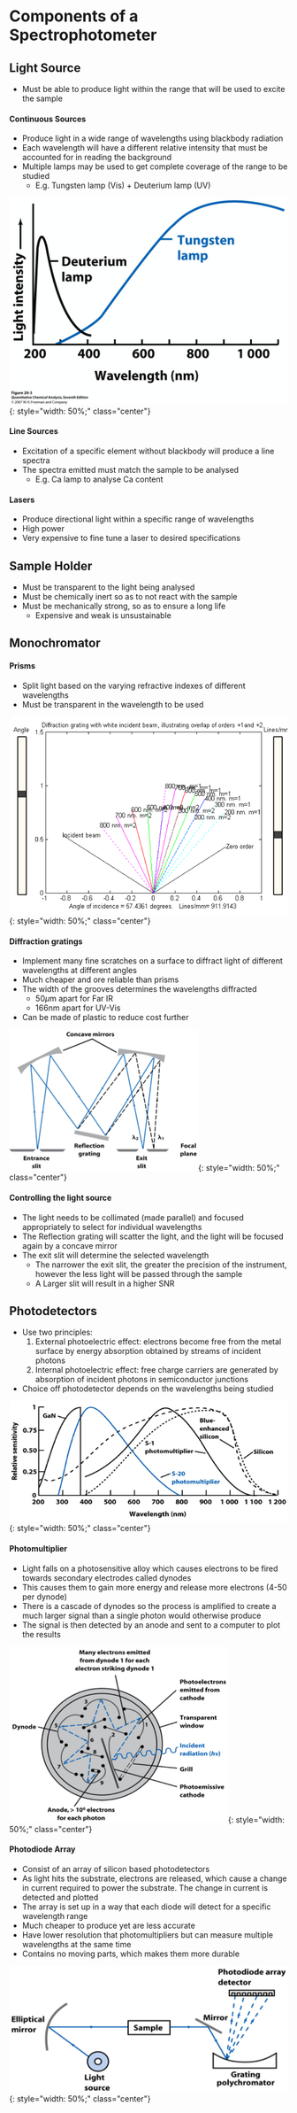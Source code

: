 # Components of a Spectrophotometer

## Light Source

* Must be able to produce light within the range that will be used to excite the sample
	

#### Continuous Sources 
* Produce light in a wide range of wavelengths using blackbody radiation
* Each wavelength will have a different relative intensity that must be accounted for in reading the background
* Multiple lamps may be used to get complete coverage of the range to be studied
  * E.g. Tungsten lamp (Vis) + Deuterium lamp (UV)
	

![!2.1](8.1.png){: style="width: 50%;" class="center"}

#### Line Sources 

* Excitation of a specific element without blackbody will produce a line spectra
* The spectra emitted must match the sample to be analysed
  * E.g. Ca lamp to analyse Ca content 
	
#### Lasers

* Produce directional light within a specific range of wavelengths
* High power
* Very expensive to fine tune a laser to desired specifications

## Sample Holder

* Must be transparent to the light being analysed
* Must be chemically inert so as to not react with the sample
* Must be mechanically strong, so as to ensure a long life
  * Expensive and weak is unsustainable
	

## Monochromator

#### Prisms

* Split light based on the varying refractive indexes of different wavelengths
* Must be transparent in the wavelength to be used
	

![!2.1](8.2.png){: style="width: 50%;" class="center"}
	
#### Diffraction gratings

* Implement many fine scratches on a surface to diffract light of different wavelengths at different angles
* Much cheaper and ore reliable than prisms
* The width of the grooves determines the wavelengths diffracted
  * 50$\mu$m apart for Far IR
  * 166nm apart for UV-Vis
* Can be made of plastic to reduce cost further

![!2.1](8.3.png){: style="width: 50%;" class="center"}
	
#### Controlling the light source

* The light needs to be collimated (made parallel) and focused appropriately to select for individual wavelengths
* The Reflection grating will scatter the light, and the light will be focused again by a concave mirror
* The exit slit will determine the selected wavelength
  * The narrower the exit slit, the greater the precision of the instrument, however the less light will be passed through the sample
  * A Larger slit will result in a higher SNR 

## Photodetectors 

* Use two principles:
  1. External photoelectric effect: electrons become free from the metal surface by energy absorption obtained by streams of incident photons 
  2. Internal photoelectric effect: free charge carriers are generated by absorption of incident photons in semiconductor junctions 
* Choice off photodetector depends on the wavelengths being studied
		

![!](8.4.png){: style="width: 50%;" class="center"}

#### Photomultiplier

* Light falls on a photosensitive alloy which causes electrons to be fired towards secondary electrodes called dynodes
* This causes them to gain more energy and release more electrons (4-50 per dynode)
* There is a cascade of dynodes so the process is amplified to create a much larger signal than a single photon would otherwise produce
* The signal is then detected by an anode and sent to a computer to plot the results

![!](8.5.png){: style="width: 50%;" class="center"}
	
#### Photodiode Array
* Consist of an array of silicon based photodetectors
* As light hits the substrate, electrons are released, which cause a change in current required to power the substrate. The change in current is detected and plotted
* The array is set up in a way that each diode will detect for a specific wavelength range 
* Much cheaper to produce yet are less accurate
* Have lower resolution that photomultipliers but can measure multiple wavelengths at the same time
* Contains no moving parts, which makes them more durable

![!](8.6.png){: style="width: 50%;" class="center"}
